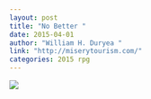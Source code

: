 ```yaml
---
layout: post
title: "No Better "
date: 2015-04-01
author: "William H. Duryea "
link: "http://miserytourism.com/"
categories: 2015 rpg
---
```

![]({{site.url}}/2015images/NoBetter.jpg)
